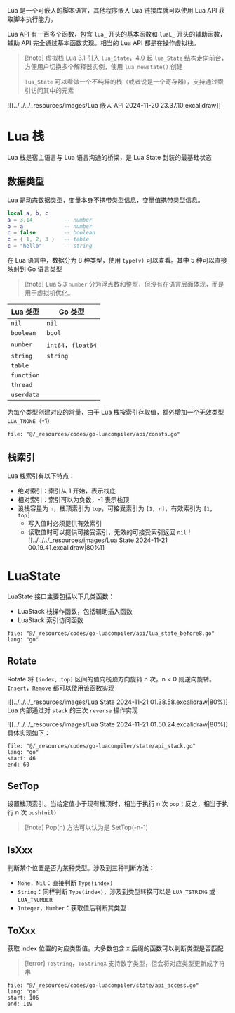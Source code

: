 Lua 是一个可嵌入的脚本语言，其他程序嵌入 Lua 链接库就可以使用 Lua  API 获取脚本执行能力。

Lua API 有一百多个函数，包含 `lua_` 开头的基本函数和 `luaL_` 开头的辅助函数，辅助 API 完全通过基本函数实现。相当的 Lua API 都是在操作虚拟栈。

> [!note] 虚拟栈
> Lua 3.1 引入 `lua_State`，4.0 起 `lua_State` 结构走向前台，方便用户切换多个解释器实例，使用 `lua_newstate()` 创建
> 
> `lua_State` 可以看做一个不纯粹的栈（或者说是一个寄存器），支持通过索引访问其中的元素

![[../../../_resources/images/Lua 嵌入 API 2024-11-20 23.37.10.excalidraw]]

# Lua 栈

Lua 栈是宿主语言与 Lua 语言沟通的桥梁，是 Lua State 封装的最基础状态
## 数据类型

Lua 是动态数据类型，变量本身不携带类型信息，变量值携带类型信息。

```lua
local a, b, c
a = 3.14          -- number
b = a             -- number
c = false         -- boolean
c = { 1, 2, 3 }   -- table
c = "hello"       -- string
```

在 Lua 语言中，数据分为 8 种类型，使用 `type(v)` 可以查看。其中 5 种可以直接映射到 Go 语言类型

> [!note] Lua 5.3 `number` 分为浮点数和整型，但没有在语言层面体现，而是用于虚拟机优化。

| Lua 类型     | Go 类型             |
| ---------- | ----------------- |
| `nil`      | `nil`             |
| `boolean`  | `bool`            |
| `number`   | `int64`，`float64` |
| `string`   | `string`          |
| `table`    |                   |
| `function` |                   |
| `thread`   |                   |
| `userdata` |                   |
为每个类型创建对应的常量，由于 Lua 栈按索引存取值，额外增加一个无效类型 `LUA_TNONE`（-1）

```reference
file: "@/_resources/codes/go-luacompiler/api/consts.go"
```
## 栈索引

Lua 栈索引有以下特点：
- 绝对索引：索引从 1 开始，表示栈底
- 相对索引：索引可以为负数，-1 表示栈顶
- 设栈容量为 `n`，栈顶索引为 `top`，可接受索引为 `[1, n]`，有效索引为 `[1, top]`
	- 写入值时必须提供有效索引
	- 读取值时可以提供可接受索引，无效的可接受索引返回 `nil`
![[../../../_resources/images/Lua State 2024-11-21 00.19.41.excalidraw|80%]]
# LuaState

LuaState 接口主要包括以下几类函数：
- LuaStack 栈操作函数，包括辅助插入函数
- LuaStack 索引访问函数

```reference fold
file: "@/_resources/codes/go-luacompiler/api/lua_state_before8.go"
lang: "go"
```

## Rotate

Rotate 将 `[index, top]` 区间的值向栈顶方向旋转 n 次，n < 0 则逆向旋转。`Insert`，`Remove` 都可以使用该函数实现

![[../../../_resources/images/Lua State 2024-11-21 01.38.58.excalidraw|80%]]
Lua 内部通过对 `stack` 的三次 `reverse` 操作实现

![[../../../_resources/images/Lua State 2024-11-21 01.50.24.excalidraw|80%]]
具体实现如下：

```reference
file: "@/_resources/codes/go-luacompiler/state/api_stack.go"
lang: "go"
start: 46
end: 60
```
## SetTop

设置栈顶索引。当给定值小于现有栈顶时，相当于执行 n 次 `pop`；反之，相当于执行 n 次 `push(nil)`

> [!note] Pop(n) 方法可以认为是 SetTop(-n-1)

## IsXxx

判断某个位置是否为某种类型。涉及到三种判断方法：
- `None`，`Nil`：直接判断 `Type(index)`
- `String`：同样判断 `Type(index)`，涉及到类型转换可以是 `LUA_TSTRING` 或 `LUA_TNUMBER`
- `Integer`，`Number`：获取值后判断其类型
## ToXxx

获取 index 位置的对应类型值。大多数包含 `X` 后缀的函数可以判断类型是否匹配

>[!error] `ToString`，`ToStringX` 支持数字类型，但会将对应类型更新成字符串

```reference
file: "@/_resources/codes/go-luacompiler/state/api_access.go"
lang: "go"
start: 106
end: 119
```
